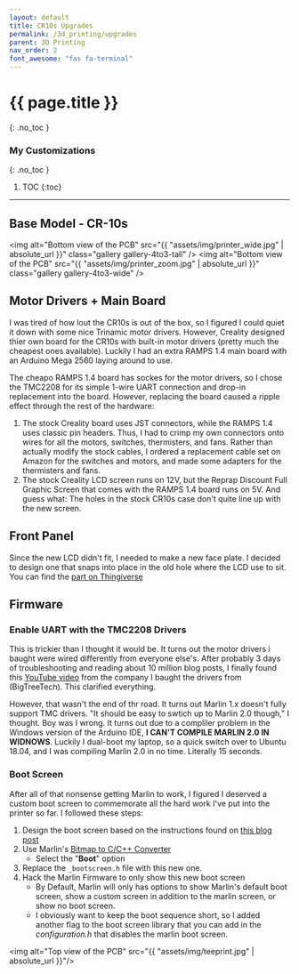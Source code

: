 ```yaml
---
layout: default
title: CR10s Upgrades
permalink: /3d_printing/upgrades
parent: 3D Printing
nav_order: 2
font_awesome: "fas fa-terminal"
---
```


# <i class="{{ page.font_awesome }}"></i> {{ page.title }}
{: .no_toc }


### My Customizations
{: .no_toc }

1. TOC
{:toc}

---

## Base Model - CR-10s

<img alt="Bottom view of the PCB"
     src="{{ "assets/img/printer_wide.jpg" | absolute_url }}"
     class="gallery gallery-4to3-tall" />
<img alt="Bottom view of the PCB"
     src="{{ "assets/img/printer_zoom.jpg" | absolute_url }}"
     class="gallery gallery-4to3-wide" />


## Motor Drivers + Main Board
I was tired of how lout the CR10s is out of the box, so I figured I could quiet it down with some nice Trinamic motor drivers. However, Creality designed thier own board for the CR10s with built-in motor drivers (pretty much the cheapest ones available). Luckily I had an extra RAMPS 1.4 main board with an Arduino Mega 2560 laying around to use.

The cheapo RAMPS 1.4 board has sockes for the motor drivers, so I chose the TMC2208 for its simple 1-wire UART connection and drop-in replacement into the board. However, replacing the board caused a ripple effect through the rest of the hardware:

1. The stock Creality board uses JST connectors, while the RAMPS 1.4 uses classic pin headers. Thus, I had to crimp my own connectors onto wires for all the motors, switches, thermisters, and fans. Rather than actually modify the stock cables, I ordered a replacement cable set on Amazon for the switches and motors, and made some adapters for the thermisters and fans.
2. The stock Creality LCD screen runs on 12V, but the Reprap Discount Full Graphic Screen that comes with the RAMPS 1.4 board runs on 5V. And guess what: The holes in the stock CR10s case don't quite line up with the new screen.

## Front Panel
Since the new LCD didn't fit, I needed to make a new face plate. I decided to design one that snaps into place in the old hole where the LCD use to sit. You can find the [part on Thingiverse](https://www.thingiverse.com/thing:4132276)

## Firmware
### Enable UART with the TMC2208 Drivers
This is trickier than I thought it would be. It turns out the motor drivers i baught were wired differently from everyone else's. After probably 3 days of troubleshooting and reading about 10 million blog posts, I finally found this [YouTube video](https://www.youtube.com/watch?v=k3Uc1F5jgVQ&t=35s) from the company I baught the drivers from (BigTreeTech). This clarified everything.

However, that wasn't the end of thr road. It turns out Marlin 1.x doesn't fully support TMC drivers. "It should be easy to swtich up to Marlin 2.0 though," I thought. Boy was I wrong. It turns out due to a compliler problem in the Windows version of the Arduino IDE, **I CAN'T COMPILE MARLIN 2.0 IN WIDNOWS**. Luckily I dual-boot my laptop, so a quick switch over to Ubuntu 18.04, and I was compiling Marlin 2.0 in no time. Literally 15 seconds.

### Boot Screen
After all of that nonsense getting Marlin to work, I figured I deserved a custom boot screen to commemorate all the hard work I've put into the printer so far. I followed these steps:

1. Design the boot screen based on the instructions found on [this blog post](http://community.robo3d.com/index.php?threads/custom-boot-screen-for-marlin-and-full-graphics-lcd.17221/)
2. Use Marlin's [Bitmap to C/C++ Converter](http://marlinfw.org/tools/u8glib/converter.html)
    - Select the "**Boot**" option
3. Replace the `_bootscreen.h` file with this new one.
4. Hack the Marlin Firmware to only show this new boot screen
    - By Default, Marlin will only has options to show Marlin's default boot screen, show a custom screen in addition to the marlin screen, or show no boot screen.
    - I obviously want to keep the boot sequence short, so I added another flag to the boot screen library that you can add in the _configuration.h_ that disables the marlin boot screen.


<img alt="Top view of the PCB"
     src="{{ "assets/img/teeprint.jpg" | absolute_url }}"/>



